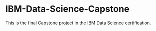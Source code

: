 # IBM-Data-Science-Capstone

This is the final Capstone project in the IBM Data Science certification.

